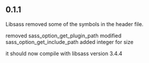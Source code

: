 ## 0.1.1

Libsass removed some of the symbols in the header file.  

removed sass_option_get_plugin_path 
modified sass_option_get_include_path added integer for size 

it should now compile with libsass version 3.4.4
